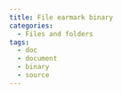 ```yaml
---
title: File earmark binary
categories:
  - Files and folders
tags:
  - doc
  - document
  - binary
  - source
---
```

